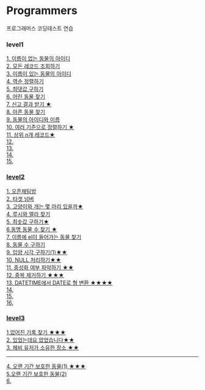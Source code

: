 # Programmers
프로그래머스 코딩테스트 연습

### level1
<a href="https://school.programmers.co.kr/learn/courses/30/lessons/59039#">1. 이름이 없는 동물의 아이디</br>
<a href="https://school.programmers.co.kr/learn/courses/30/lessons/59034">2. 모든 레코드 조회하기</br>
<a href="https://school.programmers.co.kr/learn/courses/30/lessons/59407">3. 이름이 있는 동물의 아이디</br>
<a href="https://school.programmers.co.kr/learn/courses/30/lessons/59035">4. 역순 정렬하기</br>
<a href="https://school.programmers.co.kr/learn/courses/30/lessons/59415">5. 최댓값 구하기</br>
<a href="https://school.programmers.co.kr/learn/courses/30/lessons/59037">6. 어린 동물 찾기</br>
<a href="https://school.programmers.co.kr/learn/courses/30/lessons/92334?language=java">7. 신고 결과 받기 ★</br>
<a href="https://school.programmers.co.kr/learn/courses/30/lessons/59036#fn1">8. 아픈 동물 찾기</br>
<a href="https://school.programmers.co.kr/learn/courses/30/lessons/59403">9. 동물의 아이디와 이름</br>
<a href="https://school.programmers.co.kr/learn/courses/30/lessons/59404">10. 여러 기준으로 정렬하기 ★ </br>
<a href="https://school.programmers.co.kr/learn/courses/30/lessons/59405">11. 상위 n개 레코드★ </br>
<a href="">12. </br>
<a href="">13. </br>
<a href="">14. </br>
<a href="">15. </br>


### level2
<a href="https://programmers.co.kr/learn/courses/30/lessons/42888">1. 오픈채팅방</br>
<a href="https://programmers.co.kr/learn/courses/30/lessons/43165">2. 타겟 넘버</br>
<a href="https://school.programmers.co.kr/learn/courses/30/lessons/59040">3. 고양이와 개는 몇 마리 있을까★ </br>
<a href="https://school.programmers.co.kr/learn/courses/30/lessons/59046">4. 루시와 엘라 찾기 </br>
<a href="https://school.programmers.co.kr/learn/courses/30/lessons/59038">5. 최솟값 구하기★ </br>
<a href="https://school.programmers.co.kr/learn/courses/30/lessons/59041">6.동명 동물 수 찾기 ★</br>
<a href="https://school.programmers.co.kr/learn/courses/30/lessons/59047">7. 이름에 el이 들어가는 동물 찾기 </br>
<a href="https://school.programmers.co.kr/learn/courses/30/lessons/59406">8. 동물 수 구하기 </br>
<a href="https://school.programmers.co.kr/learn/courses/30/lessons/59412">9. 입양 시각 구하기(1)★★ </br>
<a href="https://school.programmers.co.kr/learn/courses/30/lessons/59410">10. NULL 처리하기★★</br>
<a href="https://school.programmers.co.kr/learn/courses/30/lessons/59409">11. 중성화 여부 파악하기 ★★</br>
<a href="https://school.programmers.co.kr/learn/courses/30/lessons/59408">12. 중복 제거하기 ★★★</br>
<a href="https://school.programmers.co.kr/learn/courses/30/lessons/59414">13. DATETIME에서 DATE로 형 변환 ★★★★</br>
<a href="">14. </br>
<a href="">15. </br>
<a href="">16. </br>


### level3
<a href="https://school.programmers.co.kr/learn/courses/30/lessons/59042">1.없어진 기록 찾기 ★★★</br>
<a href="https://school.programmers.co.kr/learn/courses/30/lessons/59043">2. 있었는데요 없었습니다★★</br>
<a href="https://school.programmers.co.kr/learn/courses/30/lessons/77487">3. 헤비 유저가 소유한 장소 ★★</br>



----------------
<a href="https://school.programmers.co.kr/learn/courses/30/lessons/59044">4. 오랜 기간 보호한 동물(1) ★★★</br>
<a href="https://school.programmers.co.kr/learn/courses/30/lessons/59411">5.오랜 기간 보호한 동물(2) </br>
<a href="">6. </br>

